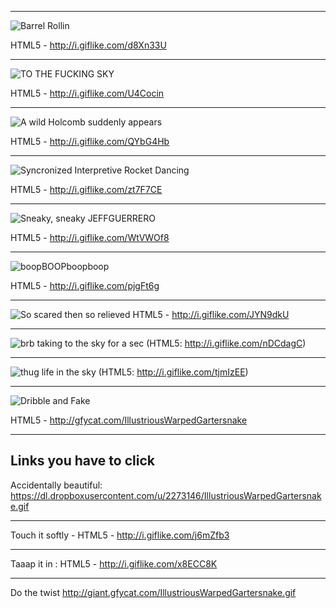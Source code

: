 
---------

![Barrel Rollin](http://i.giflike.com/d8Xn33U.gif)  

HTML5 - http://i.giflike.com/d8Xn33U

---------

![TO THE FUCKING SKY](http://i.giflike.com/U4Cocin.gif)

HTML5 - http://i.giflike.com/U4Cocin

---------

![A wild Holcomb suddenly appears](http://i.giflike.com/QYbG4Hb.gif)

HTML5 - http://i.giflike.com/QYbG4Hb

---------

![Syncronized Interpretive Rocket Dancing](http://i.giflike.com/zt7F7CE.gif)

HTML5 - http://i.giflike.com/zt7F7CE

---------

![Sneaky, sneaky JEFFGUERRERO](http://i.giflike.com/WtVWOf8.gif)

HTML5 - http://i.giflike.com/WtVWOf8

---------

![boopBOOPboopboop](http://i.giflike.com/pjgFt6g.gif)

HTML5 - http://i.giflike.com/pjgFt6g


---------

![So scared then so relieved](http://i.giflike.com/JYN9dkU.gif)
HTML5 - http://i.giflike.com/JYN9dkU

---------

![brb taking to the sky for a sec](http://i.giflike.com/nDCdagC.gif) (HTML5: http://i.giflike.com/nDCdagC)

---------

![thug life in the sky](http://i.giflike.com/tjmIzEE.gif) (HTML5: http://i.giflike.com/tjmIzEE)

----------

![Dribble and Fake](http://giant.gfycat.com/IllustriousWarpedGartersnake.gif)

HTML5 - http://gfycat.com/IllustriousWarpedGartersnake

----------


## Links you have to click

Accidentally beautiful: https://dl.dropboxusercontent.com/u/2273146/IllustriousWarpedGartersnake.gif

----------

Touch it softly - HTML5 - http://i.giflike.com/j6mZfb3

---------

Taaap it in :  HTML5 - http://i.giflike.com/x8ECC8K

---------

Do the twist http://giant.gfycat.com/IllustriousWarpedGartersnake.gif




